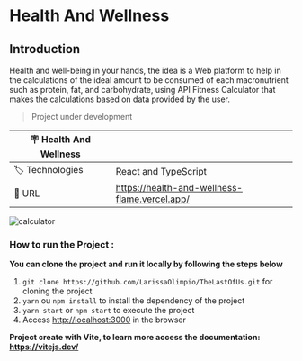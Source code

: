 # Health And Wellness


## Introduction

Health and well-being in your hands, the idea is a Web platform to help in the calculations of the ideal amount to be consumed of each macronutrient such as protein, fat, and carbohydrate, using API Fitness Calculator that makes the calculations based on data provided by the user.

> Project under development

| :placard: Health And Wellness |     |
| -------------  | --- |
|:label: Technologies| React and TypeScript |
| :rocket: URL         | https://health-and-wellness-flame.vercel.app/


![calculator](https://github.com/LarissaOlimpio/HealthAndWellness/assets/50180854/180fc301-29e8-415e-9ea2-83b6385599ad#vitrinedev)


### How to run the Project :

**You can clone the project and run it locally by following the steps below**

1. `git clone https://github.com/LarissaOlimpio/TheLastOfUs.git` for cloning the project
2. `yarn` ou `npm install` to install the dependency of the project
3. `yarn start` or `npm start` to execute the project
4. Access [http://localhost:3000](http://localhost:3000) in the browser


**Project create with Vite, to learn more access the documentation: https://vitejs.dev/**
